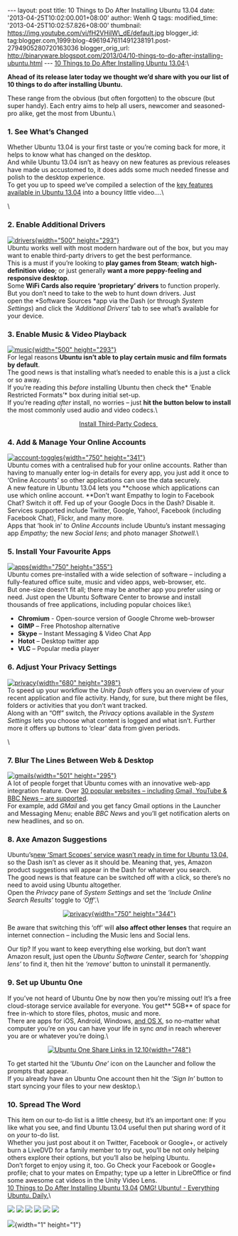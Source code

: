 --- layout: post title: 10 Things to Do After Installing Ubuntu 13.04
date: '2013-04-25T10:02:00.001+08:00' author: Wenh Q tags:
modified\_time: '2013-04-25T10:02:57.826+08:00' thumbnail:
https://img.youtube.com/vi/fH2VHiIW\_dE/default.jpg blogger\_id:
tag:blogger.com,1999:blog-4961947611491238191.post-2794905280720163036
blogger\_orig\_url:
http://binaryware.blogspot.com/2013/04/10-things-to-do-after-installing-ubuntu.html
--- [10 Things to Do After Installing Ubuntu
13.04](http://feedproxy.google.com/~r/d0od/~3/8Uxr1TRMVF8/10-things-to-do-after-installing-ubuntu-13-04):\

<div style="text-align: left;">

**Ahead of its release later today we thought we’d share with you our
list of 10 things to do after installing Ubuntu.**

</div>

These range from the obvious (but often forgotten) to the obscure (but
super handy). Each entry aims to help all users, newcomer and
seasoned-pro alike, get the most from Ubuntu.\

### 1. See What’s Changed

Whether Ubuntu 13.04 is your first taste or you’re coming back for more,
it helps to know what has changed on the desktop.\
And while Ubuntu 13.04 isn’t as heavy on new features as previous
releases have made us accustomed to, it does adds some much needed
finesse and polish to the desktop experience.\
To get you up to speed we’ve compiled a selection of the [key features
available in Ubuntu
13.04](http://www.omgubuntu.co.uk/2013/04/new-ubuntu-13-04-features "10 Best Ubuntu 13.04 Features – From Social Lens to Window Snapping")
into a bouncy little video….\

\

<div>

### 2. Enable Additional Drivers

[![drivers](http://www.omgubuntu.co.uk/wp-content/uploads/2013/04/drivers.jpg){width="500"
height="293"}](http://www.omgubuntu.co.uk/wp-content/uploads/2013/04/drivers.jpg)\
Ubuntu works well with most modern hardware out of the box, but you may
want to enable third-party drivers to get the best performance.\
This is a must if you’re looking to **play games from Steam**; **watch
high-definition video**; or just generally **want a more peppy-feeling
and responsive desktop**.\
Some **WiFi Cards also require ‘proprietary’ drivers** to
function properly.\
But you don’t need to take to the web to hunt down drivers. Just
open the *Software Sources *app via the Dash (or through *System
Settings*) and click the *‘Additional Drivers*‘ tab to see what’s
available for your device.

</div>

<div>

### 3. Enable Music & Video Playback

[![music](http://www.omgubuntu.co.uk/wp-content/uploads/2013/04/music.jpg){width="500"
height="293"}](http://www.omgubuntu.co.uk/wp-content/uploads/2013/04/music.jpg)\
For legal reasons **Ubuntu isn’t able to play certain music and film
formats by default**.\
The good news is that installing what’s needed to enable this is a just
a click or so away.\
If you’re reading this *before* installing Ubuntu then check
the* ’Enable Restricted Formats’* box during initial set-up.\
If you’re reading *after* install, no worries – just **hit the button
below to install** the most commonly used audio and video codecs.\
<div style="text-align: center;">

[Install Third-Party
Codecs ](https://apps.ubuntu.com/cat/applications/ubuntu-restricted-extras/ "Multimedia codecs for Ubuntu") 

</div>

</div>

<div style="clear: both;">

</div>

### 4. Add & Manage Your Online Accounts

[![account-toggles](http://www.omgubuntu.co.uk/wp-content/uploads/2013/04/account-toggles.jpg){width="750"
height="341"}](http://www.omgubuntu.co.uk/wp-content/uploads/2013/04/account-toggles.jpg)\
Ubuntu comes with a centralised hub for your online accounts. Rather
than having to manually enter log-in details for every app, you just add
it once to ‘Online Accounts’ so other applications can use the data
securely.\
A new feature in Ubuntu 13.04 lets you **choose which applications can
use which online account. **Don’t want Empathy to login to Facebook
Chat? Switch it off. Fed up of your Google Docs in the Dash? Disable
it.\
Services supported include Twitter, Google, Yahoo!, Facebook (including
Facebook Chat), Flickr, and many more.\
Apps that ‘hook in’ to *Online Accounts* include Ubuntu’s instant
messaging app *Empathy;* the new *Social lens*; and photo manager
*Shotwell.*\

### 5. Install Your Favourite Apps

[![apps](http://www.omgubuntu.co.uk/wp-content/uploads/2013/04/apps.jpg){width="750"
height="355"}](http://www.omgubuntu.co.uk/wp-content/uploads/2013/04/apps.jpg)\
Ubuntu comes pre-installed with a wide selection of software – including
a fully-featured office suite, music and video apps, web-browser, etc.\
But one-size doesn’t fit all; there may be another app you prefer using
or need. Just open the Ubuntu Software Center to browse and install
thousands of free applications, including popular choices like:\

-   **Chromium** - Open-source version of Google Chrome web-browser
-   **GIMP** – Free Photoshop alternative
-   **Skype** – Instant Messaging & Video Chat App
-   **Hotot** – Desktop twitter app
-   **VLC** – Popular media player

<div>

### 6. Adjust Your Privacy Settings

[![privacy](http://www.omgubuntu.co.uk/wp-content/uploads/2013/04/privacy1.jpg){width="680"
height="398"}](http://www.omgubuntu.co.uk/wp-content/uploads/2013/04/privacy1.jpg)\
To speed up your workflow the *Unity Dash* offers you an overview of
your recent application and file activity. Handy, for sure, but there
might be files, folders or activities that you don’t want tracked.\
Along with an “Off” switch, the *Privacy* options available in
the *System Settings* lets you choose what content is logged and what
isn’t. Further more it offers up buttons to ‘clear’ data from given
periods.

</div>

\

<div>

### 7. Blur The Lines Between Web & Desktop

[![gmails](http://www.omgubuntu.co.uk/wp-content/uploads/2013/04/gmails.jpg){width="501"
height="295"}](http://www.omgubuntu.co.uk/wp-content/uploads/2013/04/gmails.jpg)\
A lot of people forget that Ubuntu comes with an innovative web-app
integration feature. Over [30 popular websites – including Gmail,
YouTube & BBC News – are
supported](http://www.omgubuntu.co.uk/2012/07/list-of-that-websites-support-unitys-new-web-apps-feature "List of Websites That Support Unity Web Apps").\
For example, add *GMail* and you get fancy Gmail options in the Launcher
and Messaging Menu; enable *BBC New*s and you’ll get notification alerts
on new headlines, and so on. 

</div>

<div style="clear: both;">

</div>

### 8. Axe Amazon Suggestions

Ubuntu’s[new ‘Smart Scopes’ service wasn’t ready in time for Ubuntu
13.04,](http://www.omgubuntu.co.uk/2013/03/smart-scopes-not-mature-enough-to-ship-in-ubuntu-13-04 "Smart Scopes ‘Not Mature Enough’ to Ship in Ubuntu 13.04")
so the Dash isn’t as clever as it should be. Meaning that, yes, Amazon
product suggestions will appear in the Dash for whatever you search.\
The good news is that feature can be switched off with a click, so
there’s no need to avoid using Ubuntu altogether.\
Open the *Privacy* pane of *System Settings* and set the *‘Include
Online Search Results’* toggle to *‘Off’.*\

<div style="text-align: center;">

[![privacy](http://www.omgubuntu.co.uk/wp-content/uploads/2013/04/privacy.jpg){width="750"
height="344"}](http://www.omgubuntu.co.uk/wp-content/uploads/2013/04/privacy.jpg)

</div>

<div style="text-align: left;">

Be aware that switching this ‘off’ will **also affect other lenses**
that require an internet connection – including the Music lens and
Social lens.

</div>

<div style="text-align: left;">

Our tip? If you want to keep everything else working, but don’t want
Amazon result, just open the *Ubuntu Software Center*, search for
‘*shopping lens’* to find it, then hit the *‘remove’* button to
uninstall it permanently.

</div>

### 9. Set up Ubuntu One

If you’ve not heard of Ubuntu One by now then you’re missing out! It’s a
free cloud-storage service available for everyone. You get** 5GB** of
space for free in-which to store files, photos, music and more.\
There are apps for iOS, Android, Windows, [and OS
X](http://www.omgubuntu.co.uk/2012/10/official-ubuntu-one-client-for-mac-enters-beta "Official Ubuntu One App for Mac Enters Beta"),
so no-matter what computer you’re on you can have your life in sync
*and* in reach wherever you are or whatever you’re doing.\

<div style="text-align: center;">

[![Ubuntu One Share Links in
12.10](http://www.omgubuntu.co.uk/wp-content/uploads/2012/08/Screen-Shot-2012-08-29-at-20.47.13.png "Ubuntu One Share Links in 12.10"){width="748"}](http://www.omgubuntu.co.uk/wp-content/uploads/2012/08/Screen-Shot-2012-08-29-at-20.47.13.png)

</div>

To get started hit the ‘*Ubuntu One’* icon on the Launcher and follow
the prompts that appear.\
If you already have an Ubuntu One account then hit the *‘Sign In’*
button to start syncing your files to your new desktop.\

### 10. Spread The Word

This item on our to-do list is a little cheesy, but it’s an important
one: If you like what you see, and find Ubuntu 13.04 useful then put
sharing word of it on *your* to-do list.\
Whether you just post about it on Twitter, Facebook or Google+, or
actively burn a LiveDVD for a family member to try out, you’ll be not
only helping others explore their options, but you’ll also be helping
Ubuntu.\
Don’t forget to enjoy using it, too. Go Check your Facebook or Google+
profile; chat to your mates on Empathy; type up a letter in LibreOffice
or find some awesome cat videos in the Unity Video Lens.\
[10 Things to Do After Installing Ubuntu
13.04](http://www.omgubuntu.co.uk/2013/04/10-things-to-do-after-installing-ubuntu-13-04)
[OMG! Ubuntu! - Everything Ubuntu. Daily.](http://www.omgubuntu.co.uk/)\

<div>

[![](http://feeds.feedburner.com/~ff/d0od?i=8Uxr1TRMVF8:ww7AVrKZRmg:wBxX2hOkimM)](http://feeds.feedburner.com/~ff/d0od?a=8Uxr1TRMVF8:ww7AVrKZRmg:wBxX2hOkimM)
[![](http://feeds.feedburner.com/~ff/d0od?d=I9og5sOYxJI)](http://feeds.feedburner.com/~ff/d0od?a=8Uxr1TRMVF8:ww7AVrKZRmg:I9og5sOYxJI)
[![](http://feeds.feedburner.com/~ff/d0od?d=qj6IDK7rITs)](http://feeds.feedburner.com/~ff/d0od?a=8Uxr1TRMVF8:ww7AVrKZRmg:qj6IDK7rITs)
[![](http://feeds.feedburner.com/~ff/d0od?i=8Uxr1TRMVF8:ww7AVrKZRmg:V_sGLiPBpWU)](http://feeds.feedburner.com/~ff/d0od?a=8Uxr1TRMVF8:ww7AVrKZRmg:V_sGLiPBpWU)
[![](http://feeds.feedburner.com/~ff/d0od?i=8Uxr1TRMVF8:ww7AVrKZRmg:gIN9vFwOqvQ)](http://feeds.feedburner.com/~ff/d0od?a=8Uxr1TRMVF8:ww7AVrKZRmg:gIN9vFwOqvQ)
[![](http://feeds.feedburner.com/~ff/d0od?d=yIl2AUoC8zA)](http://feeds.feedburner.com/~ff/d0od?a=8Uxr1TRMVF8:ww7AVrKZRmg:yIl2AUoC8zA)

</div>

![](http://feeds.feedburner.com/~r/d0od/~4/8Uxr1TRMVF8){width="1"
height="1"}
